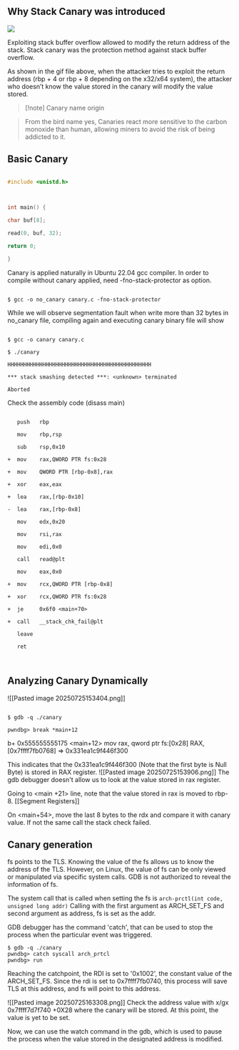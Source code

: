 ## Why Stack Canary was introduced

  

![](https://dreamhack-lecture.s3.amazonaws.com/media/2e6f80229f8350969409af607b251cc2cd7f3fe4c82484f5bc52b466dbffe72d.gif)

  

Exploiting stack buffer overflow allowed to modify the return address of the stack. Stack canary was the protection method against stack buffer overflow. 

  

As shown in the gif file above, when the attacker tries to exploit the return address (rbp + 4 or rbp + 8 depending on the x32/x64 system), the attacker who doesn’t know the value stored in the canary will modify the value stored. 

  

> [!note] Canary name origin

> From the bird name yes, Canaries react more sensitive to the carbon monoxide than human, allowing miners to avoid the risk of being addicted to it. 

  

## Basic Canary

  

```c title:canary.c

#include <unistd.h>

  

int main() {

char buf[8];

read(0, buf, 32);

return 0;

}

```

  

Canary is applied naturally in Ubuntu 22.04 gcc compiler. In order to compile without canary applied, need -fno-stack-protector as option.

  

```

$ gcc -o no_canary canary.c -fno-stack-protector

```

  

While we will observe segmentation fault when write more than 32 bytes in no_canary file, compiling again and executing canary binary file will show

  

```

$ gcc -o canary canary.c

$ ./canary

HHHHHHHHHHHHHHHHHHHHHHHHHHHHHHHHHHHHHHHHHHHHH

*** stack smashing detected ***: <unknown> terminated

Aborted

```

  

Check the assembly code (disass main)

```

   push   rbp

   mov    rbp,rsp

   sub    rsp,0x10

+  mov    rax,QWORD PTR fs:0x28

+  mov    QWORD PTR [rbp-0x8],rax

+  xor    eax,eax

+  lea    rax,[rbp-0x10]

-  lea    rax,[rbp-0x8]

   mov    edx,0x20

   mov    rsi,rax

   mov    edi,0x0

   call   read@plt

   mov    eax,0x0

+  mov    rcx,QWORD PTR [rbp-0x8]

+  xor    rcx,QWORD PTR fs:0x28

+  je     0x6f0 <main+70>

+  call   __stack_chk_fail@plt

   leave

   ret

  

```

  

## Analyzing Canary Dynamically

![[Pasted image 20250725153404.png]]

```

$ gdb -q ./canary

pwndbg> break *main+12

```
b+ 0x555555555175 <main+12>    mov    rax, qword ptr fs:[0x28]     RAX, [0x7ffff7fb0768] => 0x331ea1c9f446f300

This indicates that the 0x331ea1c9f446f300 (Note that the first byte is Null Byte) is stored in RAX register. ![[Pasted image 20250725153906.png]]
The gdb debugger doesn't allow us to look at the value stored in rax register. 

Going to <main +21> line, note that the value stored in rax is moved to rbp-8. 
[[Segment Registers]]

On <main+54>, move the last 8 bytes to the rdx and compare it with canary value. If not the same call the stack check failed. 

## Canary generation
fs points to the TLS. Knowing the value of the fs allows us to know the address of the TLS. However, on Linux, the value of fs can be only viewed or manipulated via specific system calls. GDB is not authorized to reveal the information of fs. 

The system call that is called when setting the fs is ```arch-prctl(int code, unsigned long addr)```
Calling with the first argument as ARCH_SET_FS and second argument as address, fs is set as the addr. 

GDB debugger has the command 'catch', that can be used to stop the process when the particular event was triggered. 
```
$ gdb -q ./canary
pwndbg> catch syscall arch_prtcl
pwndbg> run
```
Reaching the catchpoint, the RDI is set to '0x1002', the constant value of the ARCH_SET_FS. Since the rdi is set to 0x7ffff7fb0740, this process will save TLS at this address, and fs will point to this address. 

![[Pasted image 20250725163308.png]]
Check the address value with
x/gx 0x7ffff7d7f740 +0X28 where the canary will be stored. At this point, the value is yet to be set. 

Now, we can use the watch command in the gdb, which is used to pause the process when the value stored in the designated address is modified. 